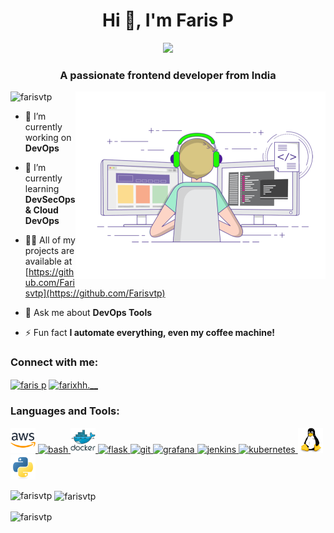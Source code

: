 <h1 align="center">Hi 👋, I'm Faris P</h1>
<div align="center"> <img src="https://github.com/Farisvtp/python-mini-pro/blob/master/github%20banner.png"> </div>
<h3 align="center">A passionate frontend developer from India</h3>
<img align="right" alt="Coding" width="400" src="https://raw.githubusercontent.com/devSouvik/devSouvik/master/gif3.gif">


<p align="left"> <img src="https://komarev.com/ghpvc/?username=farisvtp&label=Profile%20views&color=0e75b6&style=flat" alt="farisvtp" /> </p>

- 🔭 I’m currently working on **DevOps**

- 🌱 I’m currently learning **DevSecOps & Cloud DevOps**

- 👨‍💻 All of my projects are available at [https://github.com/Farisvtp](https://github.com/Farisvtp)

- 💬 Ask me about **DevOps Tools**

- ⚡ Fun fact **I automate everything, even my coffee machine!**

<h3 align="left">Connect with me:</h3>
<p align="left">
<a href="https://linkedin.com/in/faris p" target="blank"><img align="center" src="https://raw.githubusercontent.com/rahuldkjain/github-profile-readme-generator/master/src/images/icons/Social/linked-in-alt.svg" alt="faris p" height="30" width="40" /></a>
<a href="https://instagram.com/farixhh.__" target="blank"><img align="center" src="https://raw.githubusercontent.com/rahuldkjain/github-profile-readme-generator/master/src/images/icons/Social/instagram.svg" alt="farixhh.__" height="30" width="40" /></a>
</p>

<h3 align="left">Languages and Tools:</h3>
<p align="left"> <a href="https://aws.amazon.com" target="_blank" rel="noreferrer"> <img src="https://raw.githubusercontent.com/devicons/devicon/master/icons/amazonwebservices/amazonwebservices-original-wordmark.svg" alt="aws" width="40" height="40"/> </a> <a href="https://www.gnu.org/software/bash/" target="_blank" rel="noreferrer"> <img src="https://www.vectorlogo.zone/logos/gnu_bash/gnu_bash-icon.svg" alt="bash" width="40" height="40"/> </a> <a href="https://www.docker.com/" target="_blank" rel="noreferrer"> <img src="https://raw.githubusercontent.com/devicons/devicon/master/icons/docker/docker-original-wordmark.svg" alt="docker" width="40" height="40"/> </a> <a href="https://flask.palletsprojects.com/" target="_blank" rel="noreferrer"> <img src="https://www.vectorlogo.zone/logos/pocoo_flask/pocoo_flask-icon.svg" alt="flask" width="40" height="40"/> </a> <a href="https://git-scm.com/" target="_blank" rel="noreferrer"> <img src="https://www.vectorlogo.zone/logos/git-scm/git-scm-icon.svg" alt="git" width="40" height="40"/> </a> <a href="https://grafana.com" target="_blank" rel="noreferrer"> <img src="https://www.vectorlogo.zone/logos/grafana/grafana-icon.svg" alt="grafana" width="40" height="40"/> </a> <a href="https://www.jenkins.io" target="_blank" rel="noreferrer"> <img src="https://www.vectorlogo.zone/logos/jenkins/jenkins-icon.svg" alt="jenkins" width="40" height="40"/> </a> <a href="https://kubernetes.io" target="_blank" rel="noreferrer"> <img src="https://www.vectorlogo.zone/logos/kubernetes/kubernetes-icon.svg" alt="kubernetes" width="40" height="40"/> </a> <a href="https://www.linux.org/" target="_blank" rel="noreferrer"> <img src="https://raw.githubusercontent.com/devicons/devicon/master/icons/linux/linux-original.svg" alt="linux" width="40" height="40"/> </a> <a href="https://www.python.org" target="_blank" rel="noreferrer"> <img src="https://raw.githubusercontent.com/devicons/devicon/master/icons/python/python-original.svg" alt="python" width="40" height="40"/> </a> </p>

<p><img align="left" src="https://github-readme-stats.vercel.app/api/top-langs?username=farisvtp&show_icons=true&locale=en&layout=compact" alt="farisvtp" /></p>

<p>&nbsp;<img align="center" src="https://github-readme-stats.vercel.app/api?username=farisvtp&show_icons=true&locale=en" alt="farisvtp" /></p>

<p><img align="center" src="https://github-readme-streak-stats.herokuapp.com/?user=farisvtp&" alt="farisvtp" /></p>




